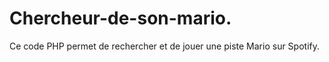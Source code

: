 # Chercheur-de-son-mario.
Ce code PHP permet de rechercher et de jouer une piste Mario sur Spotify.
